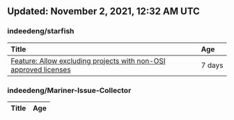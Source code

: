 ## Updated: November 2, 2021, 12:32 AM UTC


### indeedeng/starfish
|**Title**|**Age**|
|:----|:----|
|[Feature: Allow excluding projects with non-OSI approved licenses](https://github.com/indeedeng/starfish/issues/126)|7&nbsp;days|


### indeedeng/Mariner-Issue-Collector
|**Title**|**Age**|
|:----|:----|